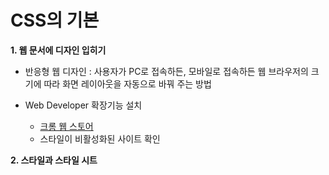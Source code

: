 # CSS의 기본

**1. 웹 문서에 디자인 입히기**
- 반응형 웹 디자인 : 사용자가 PC로 접속하든, 모바일로 접속하든 웹 브라우저의 크기에 따라 화면 레이아웃을 자동으로 바꿔 주는 방법

- Web Developer 확장기능 설치 
  - [크롬 웹 스토어](https://chrome.google.com/webstore/)
  - 스타일이 비활성화된 사이트 확인

**2. 스타일과 스타일 시트**

